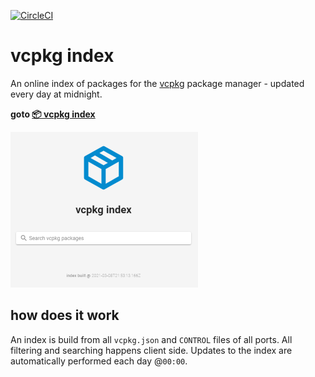 [![CircleCI](https://circleci.com/gh/bitmeal/vcpkg-index/tree/master.svg?style=svg)](https://circleci.com/gh/bitmeal/vcpkg-index/tree/master)
# vcpkg index
An online index of packages for the [vcpkg](https://github.com/microsoft/vcpkg/) package manager - updated every day at midnight.
    
  

**goto [📦 vcpkg index](https://bitmeal.github.io/vcpkg-index)**

[![screenshot](./app/public/webapp_s.png)](https://bitmeal.github.io/vcpkg-index)

## how does it work
An index is build from all `vcpkg.json` and `CONTROL` files of all ports. All filtering and searching happens client side. Updates to the index are automatically performed each day @`00:00`.
